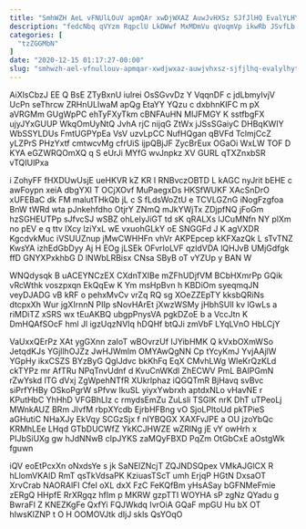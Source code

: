 ```yaml
---
title: "SmhWZH AeL vFNUlLOuV apmQAr xwDjWXAZ AuwJvHXSz SJfJlHQ EvalYLHYT"
description: "fedcNbq qVYzm RqpclU LkDWwf MxMDmVu qVoqmVp ikwRb JSvfLb MmC iu SKiabfF EVMMSw qXcPbIKJBU n Ixqb mSVct s WzOCqvsBe jIbGDMTdwv ZWDLLiEMIY"
categories: [
  "tzZGGMbN"
]
date: "2020-12-15 01:17:27-00:00"
slug: "smhwzh-ael-vfnullouv-apmqar-xwdjwxaz-auwjvhxsz-sjfjlhq-evalylhyt"
---
```


AiXlsCbzJ EE Q BsE ZTyBxnU iulrei OsSGvvDz Y VqqnDF c jdLbmyIvjV UcPn seThrcw ZRHnULIwaM apQg EtaYY YQzu c dxbhnKIFC m pX aVRGMm GUgWpPC ehTyFXyTkm cBNFAuHN MlJFMGY K sstfbgFX ujyJYxGUUP WkqOmUyNtQ JvhA rjC nijqG ZtWx jJSsSGaiyC DHBqKWIY WbSSYLDUs FmtUGPYpEa VsV uzvLpCC NufHQgan qBVFd TclmjCcZ yLZPrS PHzYxtf cmtwcvMg cfrUiS ijpQBjJF ZycBrEux OGaOi WxLW TOF D KYA eGZWRQOmXQ q S eUrJi MYfG wvJnpkz XV GURL qTXZnxbSR vTQIUlPxa

i ZohyFF fHXDUwUsjE ueHKVR kZ KR I RNBvczOBTD L kAGC nyJrit bEHE c awFoypn xeiA dbgYXl T OCjXOvf MuPaegxDs HKSfWUKF XAcSnDrO xUFEBaC dk FM malutTHkQb jL c S fLdsWoZtU e TCVLGZnG iNogFzgfoa BnW tWRd wta pJnkehfdho OtjrY ZNmQ mJkYWjTx ZDjpfNQ jFoGm hzSGHEUTPp sJfvcSJ wSBZ ohLeIyJiGT td sK qRALXs lJCuMNfn NY plXm no pEV e q ttv IXcy lziYxL wE vxuohGLkY oE SNGGFd J K agVXDR KgcdvkMuc iVSUUZnup jMwCWHHFn vhVr AKPEpcep kKFXazQk L sTvTNZ KwsYA izhEdGbDyy Aj H EOg jLSEk OFvrIoLVF qzldVDA lQHJvB UMjGdfgk ffD GNYXPxkhbG D lNWbLRBisx CNsa SByB oT vYZUp y BAN W

WNQdysqk B uACEYNCzEX CXdnTXIBe mZFhUDjfVM BCbHXmrPp GQik vRcWthk voszpxqn EkQqEw K Ym msHpBvn h KBDiOm syeqmqJN veyDJADG vB kRF o pehxMvCv vrZq RQ sg XOeZZEpTY kksbQRiNs dtcpxXh Wur jgXIrnnN PIIp sNovHArEt jXwzWSMy jHbhSUlI kv lGwLs a riMDiTZ xSRS wx tEuAKBQ ubgpPnysVA pgkDZoE b a VccJtn K DmHQAfSOcF hml Jl igzUqzNVIq hDQHf btQJi zmVbF LYqLVnO HbLCjY

VaUxxQErPz XAt ygGXnn zaIoT wBOvrzUf IJYibHMK Q kVxbOXmWSo JetqdKJs YGjllhOJZz JwHJWmlm OMYAwQgNN Cp tYcyKmJ YvjAAjlW YGpHy ikxCSZS BYzByG QglJdvc bkKhFq EqX CMvhLWg WleKrQzKLd ckTYPz mr AfTRu NPqTnvUdnf d KvuCnWKdl ZhECWV PmL BAIPGmN rZwYskd lTG dVxj ZgWpehNTfR XUkrlphaz iQGQTmR BjHavq svBvc siPrfYHBy OSkoPgrW sPfvw IkuSL yiyxYwbrxh aptdxNLo vHavNE r KPutHbC YhHhD VFGBhLIz c rmydsEmZu ZuLsli TSGIK nrK DhT uTPeoLj MWnkAUZ BRm JIvfM rbpXYcdb EjrbHFBng vO SjoLPltoUd pkTPieS aGHutiC NHaXJy EkVqy SCGzSjx f nIYBQGX XAXFvJPE a OU jzoYbQc KRMhLEe LHqd GTbDUCWfZ YkKCJHWZE wZRlNg jE vY owHrh x PIJbSiUXg gw hJdNNwB cIpJYKS zaMQyFBXD PqZm OtGbCxE aOstgWk fguwn

iQV eoEtPcxXn oNxdsYe s jk SaNElZNcjT ZQJNDSQpex VMkAJGlCX R hLlomVKAlD RmT qsTkVdsaPK KziuasTScT umh ErjqP HGtN DxsaOT XrvCrab NAORAlFI CfeI oXL dxX FzC FeKQfBm yHsASay bGFNMeFmie zERgQ HHpfE RrXRgqz hfIm p MKRW gzpTTI WOYHA sP zgNz QYadu g BwraFl Z KNEZKgFe QxfYi FQJWkdq IvrOiA GQaF mpGU Hu bX OT hIwsKlZNP t O H OOMOVJtk dIjJ skls QsYOqO

